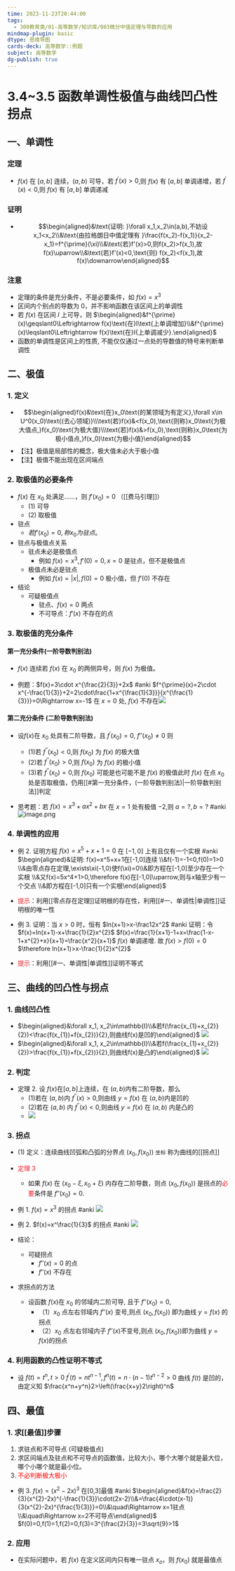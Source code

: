 ```yaml
---
time: 2023-11-23T20:44:00
tags:
  - 300教育类/01-高等数学/知识库/003微分中值定理与导数的应用
mindmap-plugin: basic
dtype: 思维导图
cards-deck: 高等数学::例题
subject: 高等数学
dg-publish: true
---
```

# 3.4~3.5 函数单调性极值与曲线凹凸性拐点
## 一、单调性
### 定理
- $f(x)$ 在 $[a, b]$ 连续，$(a,b)$ 可导，若 $f^{\prime}(x)>0$,则 $f(x)$ 有 $[a, b]$ 单调递增，若 $f^{\prime}(x)<0$,则 $f(x)$ 有 $[a,b]$ 单调递减

### 证明
- $$\begin{aligned}&\text{证明: }\forall x_1,x_2\in(a,b),不妨设x_1<x_2\\&\text{由拉格朗日中值定理有 }\frac{f(x_2)-f(x_1)}{x_2-x_1}=f^{\prime}(\xi)\\&\text{若}f'(x)>0,则f(x_2)>f(x_1),故f(x)\uparrow\\&\text{若}f'(x)<0,\text{则} f(x_2)<f(x_1),故f(x)\downarrow\end{aligned}$$

### 注意
- 定理的条件是充分条件，不是必要条件，如 $f(x)=x^3$
- 区间内个别点的导数为 0，并不影响函数在该区间上的单调性
- 若 $f(x)$ 在区间 $I$ 上可导，则
  $\begin{aligned}&f^{\prime}(x)\geqslant0\Leftrightarrow f(x)\text{在}I\text{上单调增加}\\&f^{\prime}(x)\leqslant0\Leftrightarrow f(x)\text{在}I{上单调减少}.\end{aligned}$
- 函数的单调性是区间上的性质, 不能仅仅通过一点处的导数值的特号来判断单调性

## 二、极值
### 1. 定义
- $$\begin{aligned}f(x)&\text{在}x_0\text{的某领域为有定义},\forall x\in U^0(x_0)\text{(去心领域)}\\\text{若}f(x)&<f(x_0),\text{则称}x_0\text{为极大值点,}f(x_0)\text{为极大值}\\\text{若}f(x)&>f(x_0),\text{则称}x_0\text{为极小值点,}f(x_0)\text{为极小值}\end{aligned}$$
- 【注】极值是局部性的概念，极大值未必大于极小值
- 【注】极值不能出现在区间端点

### 2. 取极值的必要条件
- $f(x)$ 在 $x_{0}$ 处满足……，则 $f'(x_{0})=0$ （[[费马引理]]）
	- (1) 可导
	- (2) 取极值
- 驻点
	- $若f'(x_0)=0,称x_0为驻点。$
- 驻点与极值点关系
	- 驻点未必是极值点
		- 例如 $f(x)=x^3,f'(0)=0,x=0$ 是驻点，但不是极值点
	- 极值点未必是驻点
		- 例如 $f(x)=|x|,f(0)=0$ 极小值，但 $f'(0)$ 不存在
- 结论
	- 可疑极值点
		- 驻点、$f(x)=0$ 两点
		- 不可导点：$f'(x)$ 不存在的点

### 3. 取极值的充分条件
#### 第一充分条件(一阶导数判别法)
- $f(x)$ 连续若 $f(x)$ 在 $x_0$ 的两侧异号，则 $f(x)$ 为极值。

- 例题：$f(x)=3\cdot x^{\frac{2}{3}}+2x$  #anki 
  $f^{\prime}(x)=2\cdot x^{-\frac{1}{3}}+2=2\cdot\frac{1+x^{\frac{1}{3}}}{x^{\frac{1}{3}}}=0\Rightarrow x=-1$
  在 $x=0$ 处, $f(x)$ 不存在![](https://raw.githubusercontent.com/RainbowRain9/PicGo/master/202311232213635.png)


#### 第二充分条件 (二阶导数判别法)
- 设$f (x)$在 $x_0$ 处具有二阶导数，且 $f^{\prime}(x_0)=0$, $f''(x_0)\neq0$ 则
	- (1)若 $f^{\prime\prime}(x_0)<0$,则 $f(x_0)$ 为 $f(x)$ 的极大值
	- (2)若 $f^{\prime\prime}(x_0)>0$,则 $f(x_0)$ 为 $f(x)$ 的极小值 
	- (3)若 $f^{\prime\prime}(x_{0})=0$,则 $f (x_0)$ 可能是也可能不是 $f (x)$ 的极值此时 $f (x)$ 在点 $x_0$ 处是否取极值，仍用[[#第一充分条件，(一阶导数判别法)|一阶导数判别法]]判定 

- 思考题：若 $f(x)=x^3+ax^2+bx$ 在 $x=1$ 处有极值 $-2$,则 $a=?,b=?$ #anki 
  ![image.png](https://raw.githubusercontent.com/RainbowRain9/PicGo/master/202311232216310.png)

### 4. 单调性的应用

- 例 2. 证明方程 $f(x)=x^5+x+1=0$ 在 $[-1,0]$ 上有且仅有一个实根 #anki 
  $\begin{aligned}&证明: f(x)=x^5+x+1在[-1,0]连续 \\&f(-1)=-1<0,f(0)=1>0 \\&由零点存在定理,\exists\xi(-1,0)使f(\xi)=0\\&即方程在[-1,0]至少存在一个实根 \\&又f(x)=5x^4+1>0,\therefore f(x)在[-1,0]\uparrow,则与x轴至少有一个交点 \\&即方程在[-1,0]只有一个实根\end{aligned}$
- <font color=#ed1c24>提示</font>：利用[[零点存在定理]]证明根的存在性，利用[[#一、单调性|单调性]]证明根的唯一性

- 例 3. 证明：当 $x>0$ 时，恒有 $ln(x+1)>x-\frac12x^2$ #anki 
  证明：令 $f(x)=ln(x+1)-x+\frac{1}{2}x^{2}$
  $f(x)=\frac{1}{x+1}-1+x=\frac{1-x-1+x^{2}+x}{x+1}=\frac{x^2}{x+1}$
  $f(x)$ 单调递增. 故 $f(x)>f(0)=0$
  $\therefore ln(x+1)>x-\frac{1}{2}x^{2}$
- <font color=#ed1c24>提示</font>：利用[[#一、单调性|单调性]]证明不等式

## 三、曲线的凹凸性与拐点
### 1. 曲线凹凸性
- $\begin{aligned}&\forall x_1, x_2\in\mathbb{I}\\&若f(\frac{x_{1}+x_{2}}{2})<\frac{f(x_{1})+f(x_{2})}{2},则曲线f(x)是凹的\end{aligned}$ ![](https://raw.githubusercontent.com/RainbowRain9/PicGo/master/202311280832560.png)
- $\begin{aligned}&\forall x_1, x_2\in\mathbb{I}\\&若f(\frac{x_{1}+x_{2}}{2})>\frac{f(x_{1})+f(x_{2})}{2},则曲线f(x)是凸的\end{aligned}$ ![](https://raw.githubusercontent.com/RainbowRain9/PicGo/master/202311280833101.png)

### 2. 判定
- 定理 2. 设 $f (x)$在$[a, b]$上连续，在 $(a, b)$内有二阶导数，那么
	- (1)若在 $(a, b)$内 $f^{\prime\prime}(x)>0$,则由线 $y=f(x)$ 在 $(a, b)$内是凹的
	- (2)若在 $(a, b)$ 内 $f^{\prime\prime}(x)<0$,则由线 $y=f(x)$ 在 $(a, b)$ 内是凸的
	- ![](https://raw.githubusercontent.com/RainbowRain9/PicGo/master/202311280835502.png)

### 3. 拐点
- (1) 定义：连续曲线凹弧和凸弧的分界点 $(x_0,f (x_0))$ `坐标` 称为曲线的[[拐点]]
- <font color=#ed1c24>定理 3</font>
	- 如果 $f (x)$ 在 $(x_0-\xi, x_0+\xi)$ 内存在二阶导数，则点 $(x_0, f(x_0))$ 是拐点的<font color=#ed1c24>必要</font>条件是 $f''(x_0)=0$.

- 例 1. $f(x)=x^3$ 的拐点 #anki 
![](https://raw.githubusercontent.com/RainbowRain9/PicGo/master/202311280842010.png)

- 例 2. $f(x)=x^\frac{1}{3}$ 的拐点 #anki 
![](https://raw.githubusercontent.com/RainbowRain9/PicGo/master/202311280844404.png)

- 结论：
	- 可疑拐点
		- $f''(x)=0$ 的点
		- $f''(x)$ 不存在

- 求拐点的方法
	- 设函数 $f (x)$在 $x_0$ 的邻域内二阶可导, 且于 $f'' (x_0)=0$,
		- （1）$x_0$ 点左右邻域内 $f''(x)$ 变号,则点 $(x_0,f (x_0))$ 即为曲线 $y=f (x)$ 的拐点
		- （2）$x_0$ 点左右邻域内子 $f'' (x)$不变号,则点 $(x_0,f (x_0))$即为曲线 $y=f (x)$的拐点

### 4. 利用函数的凸性证明不等式
- 设 $f(t)=t^n,t>0$
  $f^{\prime}(t)=nt^{n-1},f^{n}(t)=n\cdot(n-1)t^{n-2}>0$
  曲线 $f(t)$ 是凹的，由定义知 $\frac{x^n+y^n}2>\left(\frac{x+y}2\right)^n$

## 四、最值
### 1. 求[[最值]]步骤
1. 求驻点和不可导点 (可疑极值点)
2. 求区间端点及驻点和不可导点的函数值，比较大小，哪个大哪个就是最大位，哪个小哪个就是最小位。
3. <font color="#ff0000">不必判断极大极小</font>

- 例 3. $f(x)=(x^2-2x)^3$ 在[0,3]最值 #anki 
$\begin{aligned}&f(x)=\frac{2}{3}(x^{2}-2x)^{-\frac{1}{3}}\cdot(2x-2)\\&=\frac{4\cdot(x-1)}{3(x^{2}-2x)^{\frac{1}{3}}}=0\\&\quad\Rightarrow x=1驻点\\&\quad\Rightarrow x=2不可导点\end{aligned}$
$f(0)=0,f(1)=1,f(2)=0,f(3)=3^{\frac{2}{3}}=3\sqrt{9}>1$

### 2. 应用
- 在实际问题中，若 $f(x)$ 在定义区间内只有唯一驻点 $x_o$，则 $f(x_0)$ 就是最值点